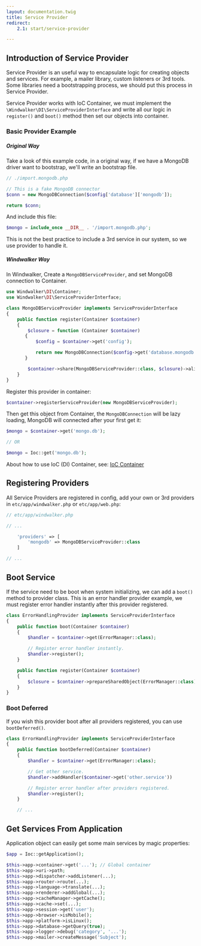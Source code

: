 ```yaml
---
layout: documentation.twig
title: Service Provider
redirect:
    2.1: start/service-provider 

---
```


## Introduction of Service Provider

Service Provider is an useful way to encapsulate logic for creating objects and services. For example, a mailer library,
custom listeners or 3rd tools. Some libraries need a bootstrapping process, we should put this process in Service Provider.

Service Provider works with IoC Container, we must implement the `\Windwalker\DI\ServiceProviderInterface`
and write all our logic in `register()` and `boot()` method then set our objects into container.

### Basic Provider Example

##### Original Way

Take a look of this example code, in a original way, if we have a MongoDB driver want to bootstrap, we'll write an bootstrap file.

```php
// ./import.mongodb.php

// This is a fake MongoDB connector
$conn = new MongoDBConnection($config['database']['mongodb']);

return $conn;
```

And include this file:

```php
$mongo = include_once __DIR__ . '/import.mongodb.php';
```

This is not the best practice to include a 3rd service in our system, so we use provider to handle it.

##### Windwalker Way

In Windwalker, Create a `MongoDBServiceProvider`, and set MongoDB connection to Container.

```php
use Windwalker\DI\Container;
use Windwalker\DI\ServiceProviderInterface;

class MongoDBServiceProvider implements ServiceProviderInterface
{
    public function register(Container $container)
    {
        $closure = function (Container $container)
       {
           $config = $container->get('config');

           return new MongoDBConnection($config->get('database.mongodb'));
       }

        $container->share(MongoDBServiceProvider::class, $closure)->alias('mongo.db', MongoDBServiceProvider::class);
    }
}

```

Register this provider in container:

```php
$container->registerServiceProvider(new MongoDBServiceProvider);
```

Then get this object from Container, the `MongoDBConnection` will be lazy loading, MongoDB will connected after your first get it:

```php
$mongo = $container->get('mongo.db');

// OR

$mongo = Ioc::get('mongo.db');
```

About how to use IoC (DI) Container, see: [IoC Container](ioc-container.html)

## Registering Providers

All Service Providers are registered in config, add your own or 3rd providers in `etc/app/windwalker.php` or `etc/app/web.php`:

```php
// etc/app/windwalker.php

// ...

    'providers' => [
        'mongodb' => MongoDBServiceProvider::class
    ]

// ...
```

## Boot Service

If the service need to be boot when system initializing, we can add a `boot()` method to provider class.
This is an error handler provider example, we must register error handler instantly after this provider registered.

```php
class ErrorHandlingProvider implements ServiceProviderInterface
{
	public function boot(Container $container)
	{
		$handler = $container->get(ErrorManager::class);

		// Register error handler instantly.
		$handler->register();
	}

	public function register(Container $container)
	{
		$closure = $container->prepareSharedObject(ErrorManager::class);
	}
}
```

### Boot Deferred

If you wish this provider boot after all providers registered, you can use `bootDeferred()`.

```php
class ErrorHandlingProvider implements ServiceProviderInterface
{
	public function bootDeferred(Container $container)
	{
		$handler = $container->get(ErrorManager::class);

		// Get other service.
		$handler->addHandler($container->get('other.service'))

		// Register error handler after providers registered.
		$handler->register();
	}

	// ...
```

## Get Services From Application

Application object can easily get some main services by magic properties:

```php
$app = Ioc::getApplication();

$this->app->container->get('...'); // Global container
$this->app->uri->path;
$this->app->dispatcher->addListener(...);
$this->app->router->route(...);
$this->app->language->translate(...);
$this->app->renderer->addGlobal(...);
$this->app->cacheManager->getCache();
$this->app->cache->set(...);
$this->app->session->get('user');
$this->app->browser->isMobile();
$this->app->platform->isLinux();
$this->app->database->getQuery(true);
$this->app->logger->debug('category', '...');
$this->app->mailer->createMessage('Subject');
```
